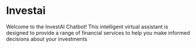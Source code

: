 # Investai
Welcome to the InvestAI Chatbot! This intelligent virtual assistant is designed to provide a range of financial services to help you make informed decisions about your investments
